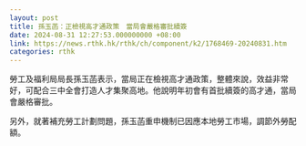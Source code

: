 ```yaml
---
layout: post
title: 孫玉菡：正檢視高才通政策　當局會嚴格審批續簽
date: 2024-08-31 12:27:53.000000000 +08:00
link: https://news.rthk.hk/rthk/ch/component/k2/1768469-20240831.htm
categories: rthk
---
```


勞工及福利局局長孫玉菡表示，當局正在檢視高才通政策，整體來說，效益非常好，可配合三中全會打造人才集聚高地。他說明年初會有首批續簽的高才通，當局會嚴格審批。

另外，就著補充勞工計劃問題，孫玉菡重申機制已因應本地勞工市場，調節外勞配額。
